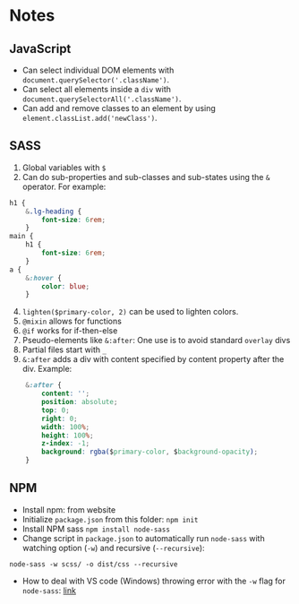 # Notes

## JavaScript

* Can select individual DOM elements with `document.querySelector('.className')`. 
* Can select all elements inside a `div` with `document.querySelectorAll('.className')`.
* Can add and remove classes to an element by using `element.classList.add('newClass')`.

## SASS

1. Global variables with `$`
2. Can do sub-properties and sub-classes and sub-states using the `&` operator. For example:
```css
h1 {
    &.lg-heading {
        font-size: 6rem;
    }
main {
    h1 {
        font-size: 6rem;
    }
a {
    &:hover {
        color: blue;
    }
```
4. `lighten($primary-color, 2)` can be used to lighten colors.
5. `@mixin` allows for functions
6. `@if` works for if-then-else
7. Pseudo-elements like `&:after`: One use is to avoid standard `overlay` divs
8. Partial files start with `_`
9. `&:after` adds a div with content specified by content property after the div. Example: 
```css
    &:after {
        content: '';
        position: absolute;
        top: 0;
        right: 0;
        width: 100%;
        height: 100%;
        z-index: -1;
        background: rgba($primary-color, $background-opacity);
    }
```

## NPM 

* Install npm: from website
* Initialize `package.json` from this folder: `npm init`
* Install NPM sass `npm install node-sass`
* Change script in `package.json` to automatically run `node-sass` with watching option (`-w`) and recursive (`--recursive`):
```
node-sass -w scss/ -o dist/css --recursive
```
* How to deal with VS code (Windows) throwing error with the `-w` flag for `node-sass`: [link](https://stackoverflow.com/questions/50395998/vscode-wont-work-with-filewatchers)


